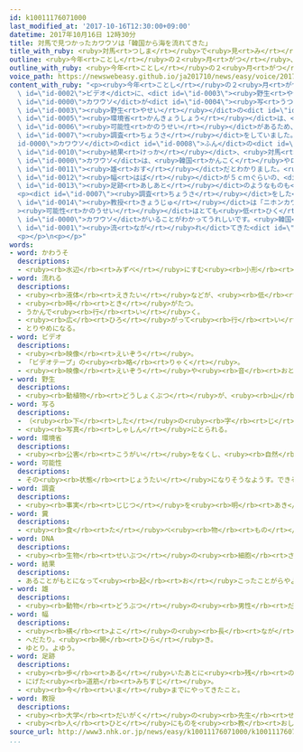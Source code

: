 ```yaml
---
id: k10011176071000
last_modified_at: '2017-10-16T12:30:00+09:00'
datetime: 2017年10月16日 12時30分
title: 対馬で見つかったカワウソは「韓国から海を流れてきた」
title_with_ruby: <ruby>対馬<rt>つしま</rt></ruby>で<ruby>見<rt>み</rt></ruby>つかったカワウソは「<ruby>韓国<rt>かんこく</rt></ruby>から<ruby>海<rt>うみ</rt></ruby>を<ruby>流<rt>なが</rt></ruby>れてきた」
outline: <ruby>今年<rt>ことし</rt></ruby>の２<ruby>月<rt>がつ</rt></ruby>、<ruby>長崎県<rt>ながさきけん</rt></ruby>の<ruby>対馬<rt>つしま</rt></ruby>に<ruby>置<rt>お</rt></ruby>いたビデオに、<ruby>野生<rt>やせい</rt></ruby>のカワウソが<ruby>写<rt>うつ</rt></ruby>っていました。
outline_with_ruby: <ruby>今年<rt>ことし</rt></ruby>の２<ruby>月<rt>がつ</rt></ruby>、<ruby>長崎県<rt>ながさきけん</rt></ruby>の<ruby>対馬<rt>つしま</rt></ruby>に<ruby>置<rt>お</rt></ruby>いたビデオに、<ruby>野生<rt>やせい</rt></ruby>のカワウソが<ruby>写<rt>うつ</rt></ruby>っていました。
voice_path: https://newswebeasy.github.io/ja201710/news/easy/voice/2017/10/16/k10011176071000.mp3
content_with_ruby: "<p><ruby>今年<rt>ことし</rt></ruby>の２<ruby>月<rt>がつ</rt></ruby>、<ruby>長崎県<rt>ながさきけん</rt></ruby>の<ruby>対馬<rt>つしま</rt></ruby>に<ruby>置<rt>お</rt></ruby>いた<dict\
  \ id=\"id-0002\">ビデオ</dict>に、<dict id=\"id-0003\"><ruby>野生<rt>やせい</rt></ruby></dict>の<dict\
  \ id=\"id-0000\">カワウソ</dict>が<dict id=\"id-0004\"><ruby>写<rt>うつ</rt></ruby>っ</dict>ていました。<ruby>日本<rt>にっぽん</rt></ruby>では４０<ruby>年<rt>ねん</rt></ruby>ぐらい、<dict\
  \ id=\"id-0003\"><ruby>野生<rt>やせい</rt></ruby></dict>の<dict id=\"id-0000\">カワウソ</dict>が<ruby>見<rt>み</rt></ruby>つかっていませんでした。<dict\
  \ id=\"id-0005\"><ruby>環境省<rt>かんきょうしょう</rt></ruby></dict>は、<ruby>日本<rt>にっぽん</rt></ruby>からいなくなった「ニホンカワウソ」が<ruby>生<rt>い</rt></ruby>きている<dict\
  \ id=\"id-0006\"><ruby>可能性<rt>かのうせい</rt></ruby></dict>があるため、８<ruby>月<rt>がつ</rt></ruby>の<ruby>終<rt>お</rt></ruby>わりごろから<ruby>対馬<rt>つしま</rt></ruby>で<dict\
  \ id=\"id-0007\"><ruby>調査<rt>ちょうさ</rt></ruby></dict>をしていました。</p>\n<p><dict id=\"\
  id-0000\">カワウソ</dict>の<dict id=\"id-0008\">ふん</dict>の<dict id=\"id-0009\">ＤＮＡ</dict>を<ruby>調<rt>しら</rt></ruby>べた<dict\
  \ id=\"id-0010\"><ruby>結果<rt>けっか</rt></ruby></dict>、<ruby>対馬<rt>つしま</rt></ruby>の<dict\
  \ id=\"id-0000\">カワウソ</dict>は、<ruby>韓国<rt>かんこく</rt></ruby>やロシアのサハリンにいる「ユーラシアカワウソ」の<dict\
  \ id=\"id-0011\"><ruby>雄<rt>おす</rt></ruby></dict>だとわかりました。<ruby>川<rt>かわ</rt></ruby>の<ruby>近<rt>ちか</rt></ruby>くでは、<dict\
  \ id=\"id-0012\"><ruby>幅<rt>はば</rt></ruby></dict>が５ｃｍぐらいの、<dict id=\"id-0000\">カワウソ</dict>の<dict\
  \ id=\"id-0013\"><ruby>足跡<rt>あしあと</rt></ruby></dict>のようなものも<ruby>見<rt>み</rt></ruby>つかりました。</p>\n\
  <p><dict id=\"id-0007\"><ruby>調査<rt>ちょうさ</rt></ruby></dict>をした<ruby>筑紫女学園大学<rt>ちくしじょがくえんだいがく</rt></ruby>の<ruby>佐々木<rt>ささき</rt></ruby><ruby>浩<rt>ひろし</rt></ruby><dict\
  \ id=\"id-0014\"><ruby>教授<rt>きょうじゅ</rt></ruby></dict>は「ニホンカワウソがいる<dict id=\"id-0006\"\
  ><ruby>可能性<rt>かのうせい</rt></ruby></dict>はとても<ruby>低<rt>ひく</rt></ruby>くなりましたが、<ruby>対馬<rt>つしま</rt></ruby>に<dict\
  \ id=\"id-0000\">カワウソ</dict>がいることがわかってうれしいです。<ruby>韓国<rt>かんこく</rt></ruby>から<ruby>海<rt>うみ</rt></ruby>を<dict\
  \ id=\"id-0001\"><ruby>流<rt>なが</rt></ruby>れ</dict>てきた<dict id=\"id-0000\">カワウソ</dict>が<ruby>対馬<rt>つしま</rt></ruby>に<ruby>住<rt>す</rt></ruby>むようになったと<ruby>考<rt>かんが</rt></ruby>えています」と<ruby>話<rt>はな</rt></ruby>しています。</p>\n\
  <p></p>\n<p></p>"
words:
- word: かわうそ
  descriptions:
  - <ruby><rb>水辺</rb><rt>みずべ</rt></ruby>にすむ<ruby><rb>小形</rb><rt>こがた</rt></ruby>の<ruby><rb>動物</rb><rt>どうぶつ</rt></ruby>。<ruby><rb>足</rb><rt>あし</rt></ruby>に<ruby><rb>水</rb><rt>みず</rt></ruby>かきがあり、<ruby><rb>泳</rb><rt>およ</rt></ruby>ぎながら<ruby><rb>小動物</rb><rt>しょうどうぶつ</rt></ruby>をつかまえて<ruby><rb>食</rb><rt>た</rt></ruby>べる。<ruby><rb>特別天然記念物</rb><rt>とくべつてんねんきねんぶつ</rt></ruby>。
- word: 流れる
  descriptions:
  - <ruby><rb>液体</rb><rt>えきたい</rt></ruby>などが、<ruby><rb>低</rb><rt>ひく</rt></ruby>いほうへ<ruby><rb>動</rb><rt>うご</rt></ruby>く。
  - <ruby><rb>時</rb><rt>とき</rt></ruby>がたつ。
  - うかんで<ruby><rb>行</rb><rt>い</rt></ruby>く。
  - <ruby><rb>広</rb><rt>ひろ</rt></ruby>がって<ruby><rb>行</rb><rt>い</rt></ruby>く。
  - とりやめになる。
- word: ビデオ
  descriptions:
  - <ruby><rb>映像</rb><rt>えいぞう</rt></ruby>。
  - 「ビデオテープ」の<ruby><rb>略</rb><rt>りゃく</rt></ruby>。
  - <ruby><rb>映像</rb><rt>えいぞう</rt></ruby>や<ruby><rb>音</rb><rt>おと</rt></ruby>を、<ruby><rb>磁気</rb><rt>じき</rt></ruby>テープに<ruby><rb>記録</rb><rt>きろく</rt></ruby>したり<ruby><rb>再生</rb><rt>さいせい</rt></ruby>したりする<ruby><rb>装置</rb><rt>そうち</rt></ruby>。
- word: 野生
  descriptions:
  - <ruby><rb>動植物</rb><rt>どうしょくぶつ</rt></ruby>が、<ruby><rb>山</rb><rt>やま</rt></ruby>や<ruby><rb>野原</rb><rt>のはら</rt></ruby>でしぜんに<ruby><rb>育</rb><rt>そだ</rt></ruby>ち、<ruby><rb>生</rb><rt>い</rt></ruby>きていること。
- word: 写る
  descriptions:
  - （<ruby><rb>下</rb><rt>した</rt></ruby>の<ruby><rb>字</rb><rt>じ</rt></ruby>や<ruby><rb>絵</rb><rt>え</rt></ruby>が）すけて<ruby><rb>見</rb><rt>み</rt></ruby>える。
  - <ruby><rb>写真</rb><rt>しゃしん</rt></ruby>にとられる。
- word: 環境省
  descriptions:
  - <ruby><rb>公害</rb><rt>こうがい</rt></ruby>をなくし、<ruby><rb>自然</rb><rt>しぜん</rt></ruby>を<ruby><rb>守</rb><rt>まも</rt></ruby>る<ruby><rb>仕事</rb><rt>しごと</rt></ruby>をする<ruby><rb>国</rb><rt>くに</rt></ruby>の<ruby><rb>役所</rb><rt>やくしょ</rt></ruby>。
- word: 可能性
  descriptions:
  - その<ruby><rb>状態</rb><rt>じょうたい</rt></ruby>になりそうなようす。できそうなようす。
- word: 調査
  descriptions:
  - <ruby><rb>事実</rb><rt>じじつ</rt></ruby>を<ruby><rb>明</rb><rt>あき</rt></ruby>らかにするために、<ruby><rb>調</rb><rt>しら</rt></ruby>べること。
- word: 糞
  descriptions:
  - <ruby><rb>食</rb><rt>た</rt></ruby>べ<ruby><rb>物</rb><rt>もの</rt></ruby>を<ruby><rb>消化</rb><rt>しょうか</rt></ruby>したあと、<ruby><rb>体外</rb><rt>たいがい</rt></ruby>に<ruby><rb>出</rb><rt>だ</rt></ruby>されるもの。<ruby><rb>大便</rb><rt>だいべん</rt></ruby>。
- word: DNA
  descriptions:
  - <ruby><rb>生物</rb><rt>せいぶつ</rt></ruby>の<ruby><rb>細胞</rb><rt>さいぼう</rt></ruby>の<ruby><rb>中</rb><rt>なか</rt></ruby>にあって、<ruby><rb>遺伝子</rb><rt>いでんし</rt></ruby>を<ruby><rb>構成</rb><rt>こうせい</rt></ruby>する<ruby><rb>物質</rb><rt>ぶっしつ</rt></ruby>。
- word: 結果
  descriptions:
  - あることがもとになって<ruby><rb>起</rb><rt>お</rt></ruby>こったことがらやようす。
- word: 雄
  descriptions:
  - <ruby><rb>動物</rb><rt>どうぶつ</rt></ruby>の<ruby><rb>男性</rb><rt>だんせい</rt></ruby>にあたるもの。
- word: 幅
  descriptions:
  - <ruby><rb>横</rb><rt>よこ</rt></ruby>の<ruby><rb>長</rb><rt>なが</rt></ruby>さ。
  - へだたり。<ruby><rb>開</rb><rt>ひら</rt></ruby>き。
  - ゆとり。よゆう。
- word: 足跡
  descriptions:
  - <ruby><rb>歩</rb><rt>ある</rt></ruby>いたあとに<ruby><rb>残</rb><rt>のこ</rt></ruby>る<ruby><rb>足</rb><rt>あし</rt></ruby>のあと。
  - にげた<ruby><rb>道筋</rb><rt>みちすじ</rt></ruby>。
  - <ruby><rb>今</rb><rt>いま</rt></ruby>までにやってきたこと。
- word: 教授
  descriptions:
  - <ruby><rb>大学</rb><rt>だいがく</rt></ruby>の<ruby><rb>先生</rb><rt>せんせい</rt></ruby>。
  - <ruby><rb>人</rb><rt>ひと</rt></ruby>にものを<ruby><rb>教</rb><rt>おし</rt></ruby>えること。また、その<ruby><rb>人</rb><rt>ひと</rt></ruby>。
source_url: http://www3.nhk.or.jp/news/easy/k10011176071000/k10011176071000.html
...
```


